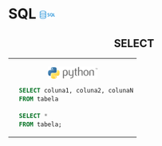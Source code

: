 
# SQL <img src="https://raw.githubusercontent.com/gusantos1/icons/main/iconsql.png" width="30">

<div align="center">
<h2>SELECT</h2>
<table>
<tr>
<td>
<p align="center"><img align="center" src="https://github.com/gusantos1/PythonToNodejs/blob/main/img/python-logo.png"width="100"></p>

  ```sql
    SELECT coluna1, coluna2, colunaN
    FROM tabela

    SELECT *
    FROM tabela;
  
  ```
</td>
</tr>
</table>
</div>




